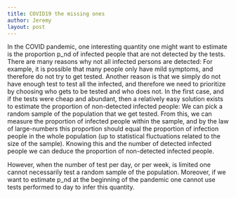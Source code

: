 ```yaml
---
title: COVID19 the missing ones
author: Jeremy
layout: post
---
```


In the COVID pandemic, one interesting quantity one might want to estimate is the proportion p_nd of 
infected people that are not detected by the tests. There are many reasons why not all infected 
persons are detected: For example, it is possible that many people only have mild symptoms, and 
therefore do not try to get tested. Another reason is that we simply do not have enough test to 
test all the infected, and therefore we need to prioritize by choosing who gets to be tested and
who does not. In the first case, and if the tests were cheap and abundant, then a relatively easy 
solution exists to estimate the proportion of non-detected infected people: We can pick a random
sample of the population that we get tested. From this, we can measure the proportion of infected
people within the sample, and by the law of large-numbers this proportion should equal the 
proportion of infection people in the whole population (up to statistical fluctuations 
related to the size of the sample). Knowing this and the number of detected infected people
we can deduce the proportion of non-detected infected people.

However, when the number of test per day, or per week, is limited one cannot necessarily 
test a random sample of the population. Moreover, if we want to estimate p_nd at the 
beginning of the pandemic one cannot use tests performed to day to infer this quantity. 
